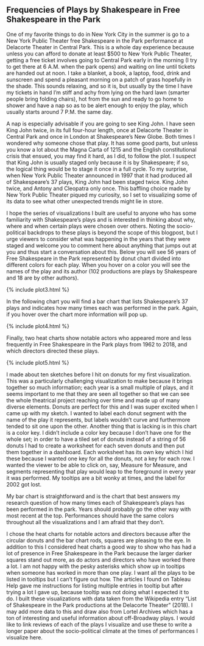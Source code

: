 ## Frequencies of Plays by Shakespeare in Free Shakespeare in the Park

One of my favorite things to do in New York City in the summer is go to a New York Public Theater free Shakespeare in the Park performance at Delacorte Theater in Central Park. This is a whole day experience because unless you can afford to donate at least $500 to New York Public Theater, getting a free ticket involves going to Central Park early in the morning (I try to get there at 6 A.M. when the park opens) and waiting on line until tickets are handed out at noon. I take a blanket, a book, a laptop, food, drink and sunscreen and spend a pleasant morning on a patch of grass hopefully in the shade. This sounds relaxing, and so it is, but usually by the time I have my tickets in hand I’m stiff and achy from lying on the hard lawn (smarter people bring folding chairs), hot from the sun and ready to go home to shower and have a nap so as to be alert enough to enjoy the play, which usually starts around 7 P.M. the same day.

A nap is especially advisable if you are going to see King John. I have seen King John twice, in its full four-hour length, once at Delacorte Theater in Central Park and once in London at Shakespeare’s New Globe. Both times I wondered why someone chose that play. It has some good parts, but unless you know a lot about the Magna Carta of 1215 and the English constitutional crisis that ensued, you may find it hard, as I did, to follow the plot. I suspect that King John is usually staged only because it is by Shakespeare; if so, the logical thing would be to stage it once in a full cycle. To my surprise, when New York Public Theater announced in 1997 that it had produced all of Shakespeare’s 37 plays, King John had been staged twice. King John twice, and Antony and Cleopatra only once. This baffling choice made by New York Public Theater piqued my curiosity, so I set to visualizing some of its data to see what other unexpected trends might lie in store. 

I hope the series of visualizations I built are useful to anyone who has some familiarity with Shakespeare’s plays and is interested in thinking about why, where and when certain plays were chosen over others. Noting the socio-political backdrops to these plays is beyond the scope of this blogpost, but I urge viewers to consider what was happening in the years that they were staged and welcome you to comment here about anything that jumps out at you and thus start a conversation about this. 
Below you will see 56 years of Free Shakespeare in the Park represented by donut chart divided into different colors for each play. When you hover on a color you will see the names of the play and its author (102 productions are plays by Shakespeare and 18 are by other authors). 

{% include plot3.html %}

In the following chart you will find a bar chart that lists Shakespeare’s 37 plays and indicates how many times each was performed in the park. Again, if you hover over the chart more information will pop up. 

{% include plot4.html %}

Finally, two heat charts show notable actors who appeared more and less frequently in Free Shakespeare in the Park plays from 1962 to 2018, and which directors directed these plays. 

{% include plot5.html %}

I made about ten sketches before I hit on donuts for my first visualization. This was a particularly challenging visualization to make because it brings together so much information; each year is a small multiple of plays, and it seems important to me that they are seen all together so that we can see the whole theatrical project reaching over time and made up of many diverse elements. Donuts are perfect for this and I was super excited when I came up with my sketch. I wanted to label each donut segment with the name of the play it represents, but labels wouldn’t curve and furthermore tended to sit one upon the other. Another thing that is lacking is in this chart is a color key. I didn’t include a color key because I don’t have one for the whole set; in order to have a tiled set of donuts instead of a string of 56 donuts I had to create a worksheet for each seven donuts and then put them together in a dashboard. Each worksheet has its own key which I hid these because I wanted one key for all the donuts, not a key for each row. I wanted the viewer to be able to click on, say, Measure for Measure, and segments representing that play would leap to the foreground in every year it was performed. My tooltips are a bit wonky at times, and the label for 2002 got lost.

My bar chart is straightforward and is the chart that best answers my research question of how many times each of Shakespeare’s plays has been performed in the park. Years should probably go the other way with most recent at the top. Performances should have the same colors throughout all the visualizations and I am afraid that they don’t. 

I chose the heat charts for notable actors and directors because after the circular donuts and the bar chart rods, squares are pleasing to the eye. In addition to this I considered heat charts a good way to show who has had a lot of presence in Free Shakespeare in the Park because the larger darker squares stand out more, as do actors and directors who have worked there a lot. I am not happy with the pesky asterisks which show up in tooltips when someone has worked in more than one play. I want all the plays to be listed in tooltips but I can’t figure out how. The articles I found on Tableau Help gave me instructions for listing multiple entries in tooltip but after trying a lot I gave up, because tooltip was not doing what I expected it to do. 
I built these visualizations with data taken from the Wikipedia entry “List of Shakespeare in the Park productions at the Delacorte Theater” (2018). I may add more data to this and draw also from Lortel Archives which has a ton of interesting and useful information about off-Broadway plays. I would like to link reviews of each of the plays I visualize and use these to write a longer paper about the socio-political climate at the times of performances I visualize here. 

